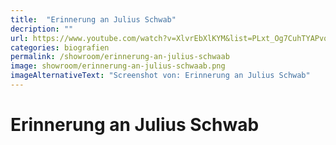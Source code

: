 ```yaml
---
title:  "Erinnerung an Julius Schwab"
decription: ""
url: https://www.youtube.com/watch?v=XlvrEbXlKYM&list=PLxt_Og7CuhTYAPvq2aYLgvHPvZojaJh45&index=18
categories: biografien
permalink: /showroom/erinnerung-an-julius-schwaab
image: showroom/erinnerung-an-julius-schwaab.png
imageAlternativeText: "Screenshot von: Erinnerung an Julius Schwab"
---
```


# Erinnerung an Julius Schwab
